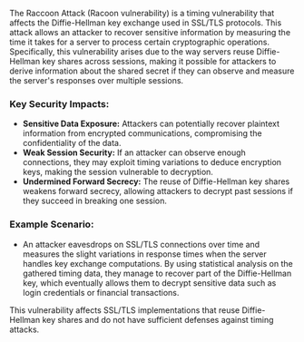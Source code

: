 The Raccoon Attack (Racoon vulnerability) is a timing vulnerability that affects the Diffie-Hellman key exchange used in SSL/TLS protocols. This attack allows an attacker to recover sensitive information by measuring the time it takes for a server to process certain cryptographic operations. Specifically, this vulnerability arises due to the way servers reuse Diffie-Hellman key shares across sessions, making it possible for attackers to derive information about the shared secret if they can observe and measure the server's responses over multiple sessions.

### Key Security Impacts:

- **Sensitive Data Exposure:** Attackers can potentially recover plaintext information from encrypted communications, compromising the confidentiality of the data.
- **Weak Session Security:** If an attacker can observe enough connections, they may exploit timing variations to deduce encryption keys, making the session vulnerable to decryption.
- **Undermined Forward Secrecy:** The reuse of Diffie-Hellman key shares weakens forward secrecy, allowing attackers to decrypt past sessions if they succeed in breaking one session.

### Example Scenario:

- An attacker eavesdrops on SSL/TLS connections over time and measures the slight variations in response times when the server handles key exchange computations. By using statistical analysis on the gathered timing data, they manage to recover part of the Diffie-Hellman key, which eventually allows them to decrypt sensitive data such as login credentials or financial transactions.

This vulnerability affects SSL/TLS implementations that reuse Diffie-Hellman key shares and do not have sufficient defenses against timing attacks.